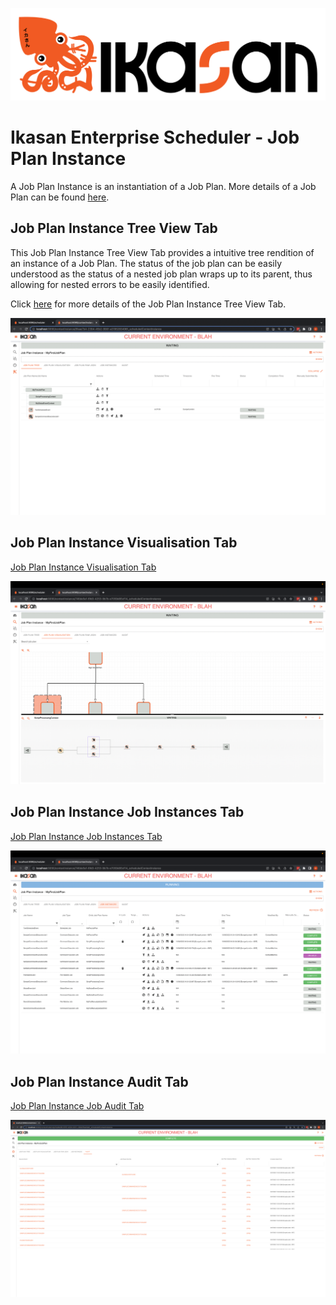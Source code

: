 ![IKASAN](../../../../developer/docs/quickstart-images/Ikasan-title-transparent.png)

# Ikasan Enterprise Scheduler - Job Plan Instance
A Job Plan Instance is an instantiation of a Job Plan. More details of a Job Plan can be found [here](../job-plans/job-plan-templates.md).

## Job Plan Instance Tree View Tab
This Job Plan Instance Tree View Tab provides a intuitive tree rendition of an instance of a Job Plan. The status of the job 
plan can be easily understood as the status of a nested job plan wraps up to its parent, thus allowing for nested errors to be 
easily identified.

Click [here](./job-plan-instance-tree-view-tab.md) for more details of the Job Plan Instance Tree View Tab.

![img.png](../../../images/job-plan-instance-tree-view.png)

## Job Plan Instance Visualisation Tab
[Job Plan Instance Visualisation Tab](./job-plan-instance-visualisation-tab.md)

![img.png](../../../images/job-plan-instance-visualisation-tab.png)

## Job Plan Instance Job Instances Tab
[Job Plan Instance Job Instances Tab](./job-plan-instance-job-instances-tab.md)

![img.png](../../../images/job-plan-instance-job-instances-tab.png)

## Job Plan Instance Audit Tab
[Job Plan Instance Job Audit Tab](./job-plan-instance-job-audit-tab.md)

![img.png](../../../images/job-plan-instance-audit-tab.png)